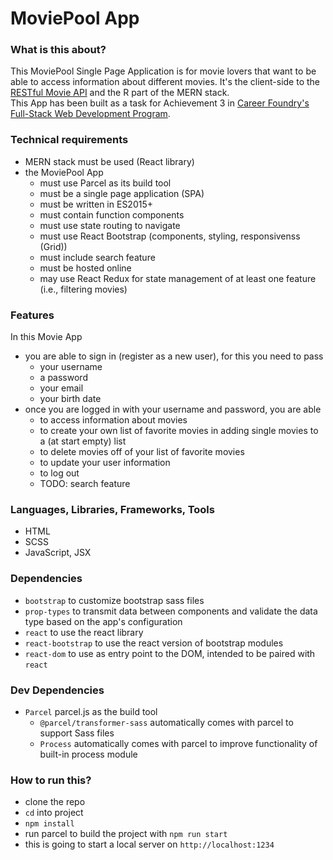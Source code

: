 # MoviePool App

### What is this about?

This MoviePool Single Page Application is for movie lovers that want to be able to access information about different movies. It's the client-side to the [RESTful Movie API](https://github.com/EllyPirelly/cf-movie-api) and the R part of the MERN stack.
<br>
This App has been built as a task for Achievement 3 in [Career Foundry's Full-Stack Web Development Program](https://careerfoundry.com/en/courses/become-a-web-developer/).

### Technical requirements
- MERN stack must be used (React library)
- the MoviePool App
  - must use Parcel as its build tool
  - must be a single page application (SPA)
  - must be written in ES2015+
  - must contain function components
  - must use state routing to navigate
  - must use React Bootstrap (components, styling, responsivenss (Grid))
  - must include search feature
  - must be hosted online
  - may use React Redux for state management of at least one feature (i.e.,
filtering movies)

### Features
In this Movie App
- you are able to sign in (register as a new user), for this you need to pass
  - your username
  - a password
  - your email
  - your birth date
- once you are logged in with your username and password, you are able
  - to access information about movies
  - to create your own list of favorite movies in adding single movies to a (at start empty) list
  - to delete movies off of your list of favorite movies
  - to update your user information
  - to log out
  - TODO: search feature

### Languages, Libraries, Frameworks, Tools
- HTML
- SCSS
- JavaScript, JSX

### Dependencies
- `bootstrap` to customize bootstrap sass files
- `prop-types` to transmit data between components and validate the data type based on the app's configuration
- `react` to use the react library
- `react-bootstrap` to use the react version of bootstrap modules
- `react-dom` to use as entry point to the DOM, intended to be paired with `react`

### Dev Dependencies
- `Parcel` parcel.js as the build tool
  - `@parcel/transformer-sass` automatically comes with parcel to support Sass files
  - `Process` automatically comes with parcel to improve functionality of built-in process module

### How to run this?
- clone the repo
- `cd` into project
- `npm install`
- run parcel to build the project with `npm run start`
- this is going to start a local server on `http://localhost:1234`